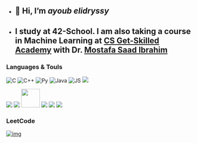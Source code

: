 - ## 👋 Hi, I’m *ayoub elidryssy*
- ##  I study at  42-School.  I am also taking a course in Machine Learning at <a href='https://www.linkedin.com/feed/update/urn:li:activity:7172364453995302912/' >CS Get-Skilled Academy</a> with Dr. <a href='https://www.linkedin.com/in/mostafasaad/'>Mostafa Saad Ibrahim</a> 

### Languages & Touls


<img src='https://img.icons8.com/?size=50&id=shQTXiDQiQVR&format=png' Alt="C"></img>
<img src='https://img.icons8.com/?size=50&id=40669&format=png' alt="C++"></img>
<img src='https://img.icons8.com/?size=50&id=13441&format=png' alt="Py"></img>
<img src="https://img.icons8.com/?size=50&id=mQ01rhdaQzyT&format=png&color=000000" alt="Java"></img>
<img src='https://img.icons8.com/?size=50&id=108784&format=png&color=000000' alt="JS"></img>
<img src='https://img.icons8.com/?size=50&id=NWoCfYWqHRGY&format=png&color=#5dade2'></img>

<img src='https://img.icons8.com/?size=50&id=IuuVVwsdTi2v&format=png&color=000000'></img>
<img src="https://img.icons8.com/?size=50&id=asWSSTBrDlTW&format=png&color=000000"></img>
<img width="50" height="50" src="https://spring.io//img/projects/spring-boot.svg"/>
<img src='https://img.icons8.com/?size=50&id=20909&format=png&color=000000'></img>
<img src='https://img.icons8.com/?size=50&id=3BTBsJs5myRy&format=png&color=000000'></img>
<img src='https://img.icons8.com/?size=50&id=zFAYIdFZlGxP&format=png&color=000000'></img>







### LeetCode
[![img](https://leetcard.jacoblin.cool/ayelidryssy?theme=dark&font=Changa)](https://leetcode.com/u/ayelidryssy/)
